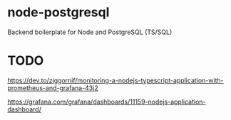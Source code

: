 # node-postgresql

Backend boilerplate for Node and PostgreSQL (TS/SQL)

# TODO

https://dev.to/ziggornif/monitoring-a-nodejs-typescript-application-with-prometheus-and-grafana-43j2

https://grafana.com/grafana/dashboards/11159-nodejs-application-dashboard/
